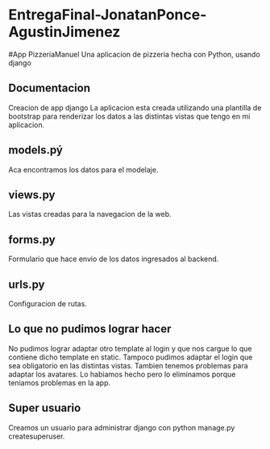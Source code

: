 # EntregaFinal-JonatanPonce-AgustinJimenez

#App PizzeriaManuel
Una aplicacion de pizzeria hecha con Python, usando django
## Documentacion
Creacion de app django
La aplicacion esta creada utilizando una plantilla de bootstrap para renderizar los datos a las distintas vistas que tengo en mi aplicacion.
## models.pý
Aca encontramos los datos para el modelaje.
## views.py
Las vistas creadas para la navegacion de la web.
## forms.py 
Formulario que hace envio de los datos ingresados al backend.
 ## urls.py
Configuracion de rutas.

## Lo que no pudimos lograr hacer
No pudimos lograr adaptar otro template al login y que nos cargue lo que contiene dicho template en static. Tampoco pudimos adaptar el login que sea obligatorio en las distintas vistas.
Tambien tenemos problemas para adaptar los avatares. Lo habiamos hecho pero lo eliminamos porque teniamos problemas en la app.

## Super usuario
Creamos un usuario para administrar django con python manage.py createsuperuser.